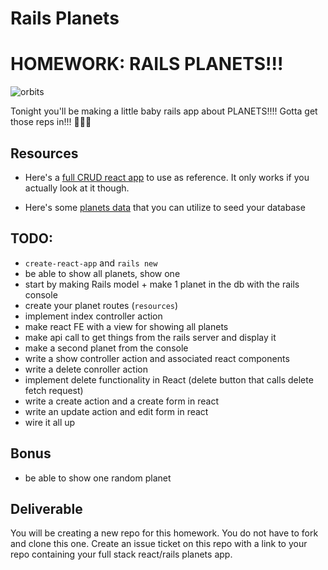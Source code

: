 # Rails Planets

# HOMEWORK: RAILS PLANETS!!!

![orbits](https://iwsmt-content-ok2nbdvvyp8jbrhdp.stackpathdns.com/2282013232750iAtC2afkODS6U.gif)

Tonight you'll be making a little baby rails app about PLANETS!!!! Gotta get those reps in!!! 💪💪💪

## Resources

- Here's a [full CRUD react app]() to use as reference. It only works if you actually look at it though. 

- Here's some [planets data](planets.rb) that you can utilize to seed your database

## TODO:

- `create-react-app` and `rails new`
- be able to show all planets, show one
- start by making Rails model + make 1 planet in the db with the rails console
- create your planet routes (`resources`)
- implement index controller action
- make react FE with a view for showing all planets
- make api call to get things from the rails server and display it
- make a second planet from the console
- write a show controller action and associated react components
- write a delete conroller action
- implement delete functionality in React (delete button that calls delete fetch request)
- write a create action and a create form in react
- write an update action and edit form in react
- wire it all up

## Bonus

- be able to show one random planet

## Deliverable

You will be creating a new repo for this homework. You do not have to fork and clone this one. Create an issue ticket on this repo with a link to your repo containing your full stack react/rails planets app. 
